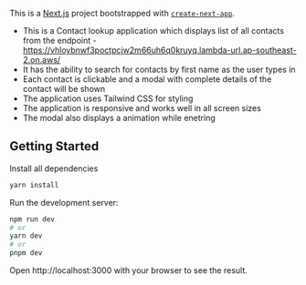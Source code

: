 This is a [Next.js](https://nextjs.org/) project bootstrapped with [`create-next-app`](https://github.com/vercel/next.js/tree/canary/packages/create-next-app).



* This is a Contact lookup application which displays list of all contacts from the endpoint - https://vhloybnwf3poctpcjw2m66uh6q0kruyq.lambda-url.ap-southeast-2.on.aws/
* It has the ability to search for contacts by first name as the user types in
* Each contact is clickable and a modal with complete details of the contact will be shown
* The application uses Tailwind CSS for styling
* The application is responsive and works well in all screen sizes
* The modal also displays a animation while enetring


## Getting Started

Install all dependencies 
```bash
yarn install
```


Run the development server:

```bash
npm run dev
# or
yarn dev
# or
pnpm dev
```

Open http://localhost:3000 with your browser to see the result.
